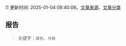 :alarm_clock: 更新时间: 2025-01-04 08:40:06。[文章来源](/README.md)、[文章分类](/TAGS.md)

## 报告


> 关键字：`报告`、`月报`



